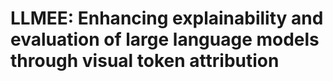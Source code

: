 # LLMEE: Enhancing explainability and evaluation of large language models through visual token attribution
